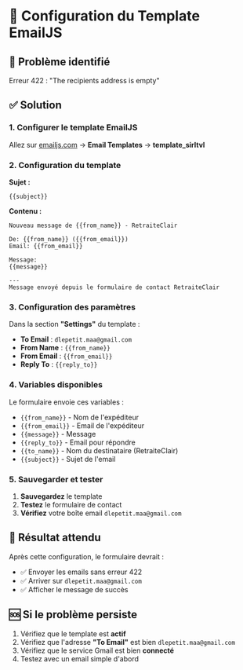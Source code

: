 # 🔧 Configuration du Template EmailJS

## 🚨 Problème identifié
Erreur 422 : "The recipients address is empty"

## ✅ Solution

### 1. Configurer le template EmailJS

Allez sur [emailjs.com](https://emailjs.com) → **Email Templates** → **template_sirltvl**

### 2. Configuration du template

**Sujet :**
```
{{subject}}
```

**Contenu :**
```
Nouveau message de {{from_name}} - RetraiteClair

De: {{from_name}} ({{from_email}})
Email: {{from_email}}

Message:
{{message}}

---
Message envoyé depuis le formulaire de contact RetraiteClair
```

### 3. Configuration des paramètres

Dans la section **"Settings"** du template :

- **To Email** : `dlepetit.maa@gmail.com`
- **From Name** : `{{from_name}}`
- **From Email** : `{{from_email}}`
- **Reply To** : `{{reply_to}}`

### 4. Variables disponibles

Le formulaire envoie ces variables :
- `{{from_name}}` - Nom de l'expéditeur
- `{{from_email}}` - Email de l'expéditeur
- `{{message}}` - Message
- `{{reply_to}}` - Email pour répondre
- `{{to_name}}` - Nom du destinataire (RetraiteClair)
- `{{subject}}` - Sujet de l'email

### 5. Sauvegarder et tester

1. **Sauvegardez** le template
2. **Testez** le formulaire de contact
3. **Vérifiez** votre boîte email `dlepetit.maa@gmail.com`

## 🎯 Résultat attendu

Après cette configuration, le formulaire devrait :
- ✅ Envoyer les emails sans erreur 422
- ✅ Arriver sur `dlepetit.maa@gmail.com`
- ✅ Afficher le message de succès

## 🆘 Si le problème persiste

1. Vérifiez que le template est **actif**
2. Vérifiez que l'adresse **"To Email"** est bien `dlepetit.maa@gmail.com`
3. Vérifiez que le service Gmail est bien **connecté**
4. Testez avec un email simple d'abord

